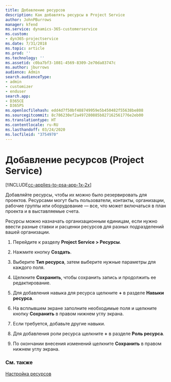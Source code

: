 ```yaml
---
title: Добавление ресурсов
description: Как добавлять ресурсы в Project Service
author: JohnPBurrows
manager: kfend
ms.service: dynamics-365-customerservice
ms.custom:
- dyn365-projectservice
ms.date: 7/31/2018
ms.topic: article
ms.prod: ''
ms.technology: ''
ms.assetid: c0ba7bf3-1081-4569-8309-2e70da83747c
ms.author: jburrows
audience: Admin
search.audienceType:
- admin
- customizer
- enduser
search.app:
- D365CE
- D365PS
ms.openlocfilehash: edd4d7f50bf488749959e5b450482f55638be808
ms.sourcegitcommit: 8c786230ef2a497280885b827162561776e2eb00
ms.translationtype: HT
ms.contentlocale: ru-RU
ms.lasthandoff: 03/24/2020
ms.locfileid: "3754970"
---
```

# <a name="add-resources-project-service"></a>Добавление ресурсов (Project Service)

[!INCLUDE[cc-applies-to-psa-app-1x-2x](../includes/cc-applies-to-psa-app-1x-2x.md)]

Добавляйте ресурсы, чтобы их можно было резервировать для проектов. Ресурсами могут быть пользователи, контакты, организации, рабочие группы или оборудование — все, что может включаться в план проекта и в выставляемые счета.  
  
Ресурсы можно назначать организационным единицам, если нужно ввести разные ставки и расценки ресурсов для разных подразделений вашей организации.  
  
1.  Перейдите к разделу **Project Service > Ресурсы**.  
  
2.  Нажмите кнопку **Создать**.  
  
3.  Выберите **Тип ресурса**, затем выберите нужные параметры для каждого поля.  
  
4.  Щелкните **Сохранить**, чтобы сохранить запись и продолжить ее редактирование.  
  
5.  Для добавления навыка для ресурса щелкните **+** в разделе **Навыки ресурса**.  
  
6.  На всплывшем экране заполните необходимые поля и щелкните кнопку **Сохранить** в правом нижнем углу экрана.  
  
7.  Если требуется, добавьте другие навыки.  
  
8.  Для добавления роли ресурса щелкните **+** в разделе **Роль ресурса**.  
  
9. По окончании внесения изменений щелкните **Сохранить** в правом нижнем углу экрана.  
  
### <a name="see-also"></a>См. также  
 [Настройка ресурсов](../project-service/set-up-resources.md)
